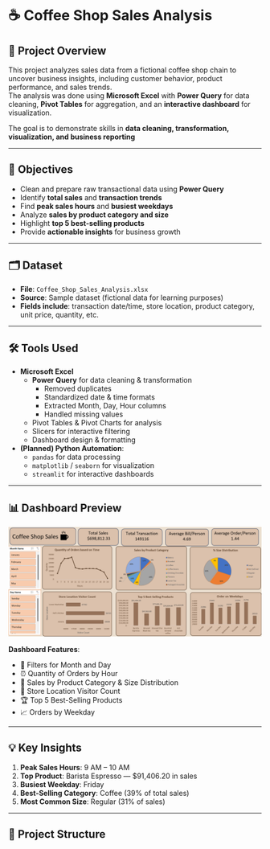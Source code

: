 # ☕ Coffee Shop Sales Analysis

## 📌 Project Overview
This project analyzes sales data from a fictional coffee shop chain to uncover business insights, including customer behavior, product performance, and sales trends.  
The analysis was done using **Microsoft Excel** with **Power Query** for data cleaning, **Pivot Tables** for aggregation, and an **interactive dashboard** for visualization.

The goal is to demonstrate skills in **data cleaning, transformation, visualization, and business reporting**

---

## 🎯 Objectives
- Clean and prepare raw transactional data using **Power Query**
- Identify **total sales** and **transaction trends**
- Find **peak sales hours** and **busiest weekdays**
- Analyze **sales by product category and size**
- Highlight **top 5 best-selling products**
- Provide **actionable insights** for business growth

---

## 🗂 Dataset
- **File**: `Coffee_Shop_Sales_Analysis.xlsx`
- **Source**: Sample dataset (fictional data for learning purposes)
- **Fields include**: transaction date/time, store location, product category, unit price, quantity, etc.

---

## 🛠 Tools Used
- **Microsoft Excel**
  - **Power Query** for data cleaning & transformation  
    - Removed duplicates
    - Standardized date & time formats
    - Extracted Month, Day, Hour columns
    - Handled missing values
  - Pivot Tables & Pivot Charts for analysis
  - Slicers for interactive filtering
  - Dashboard design & formatting
- **(Planned) Python Automation**:
  - `pandas` for data processing
  - `matplotlib` / `seaborn` for visualization
  - `streamlit` for interactive dashboards

---

## 📊 Dashboard Preview
![Coffee Shop Sales Dashboard](dashboard.png)

**Dashboard Features**:
- 📅 Filters for Month and Day
- ⏰ Quantity of Orders by Hour
- 🥧 Sales by Product Category & Size Distribution
- 🏪 Store Location Visitor Count
- 🏆 Top 5 Best-Selling Products
- 📈 Orders by Weekday

---

## 💡 Key Insights
1. **Peak Sales Hours**: 9 AM – 10 AM
2. **Top Product**: Barista Espresso — $91,406.20 in sales
3. **Busiest Weekday**: Friday
4. **Best-Selling Category**: Coffee (39% of total sales)
5. **Most Common Size**: Regular (31% of sales)

---

## 📂 Project Structure

